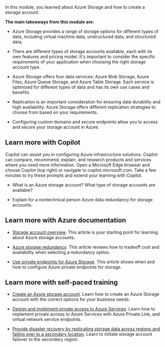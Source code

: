 In this module, you learned about Azure Storage and how to create a storage account. 

**The main takeaways from this module are:**

- Azure Storage provides a range of storage options for different types of data, including virtual machine data, unstructured data, and structured data.

- There are different types of storage accounts available, each with its own features and pricing model. It's important to consider the specific requirements of your application when choosing the right storage account type.

- Azure Storage offers four data services: Azure Blob Storage, Azure Files, Azure Queue Storage, and Azure Table Storage. Each service is optimized for different types of data and has its own use cases and benefits.

- Replication is an important consideration for ensuring data durability and high availability. Azure Storage offers different replication strategies to choose from based on your requirements.

- Configuring custom domains and secure endpoints allow you to access and secure your storage account in Azure.

## Learn more with Copilot
Copilot can assist you in configuring Azure infrastructure solutions. Copilot can compare, recommend, explain, and research products and services where you need more information. Open a Microsoft Edge browser and choose Copilot (top right) or navigate to copilot.microsoft.com. Take a few minutes to try these prompts and extend your learning with Copilot.

- What is an Azure storage account? What type of storage accounts are available?

- Explain for a nontechnical person Azure data redundancy for storage accounts. 

## Learn more with Azure documentation

- [Storage account overview](/azure/storage/common/storage-account-overview). This article is your starting point for learning about Azure storage accounts. 

- [Azure storage redundancy](/azure/storage/common/storage-redundancy). This article reviews how to tradeoff cost and availability when selecting a redundancy option. 

- [Use private endpoints for Azure Storage](/azure/storage/common/storage-private-endpoints). This article shows when and how to configure Azure private endpoints for storage. 

## Learn more with self-paced training

- [Create an Azure storage account](/training/modules/create-azure-storage-account/). Learn how to create an Azure Storage account with the correct options for your business needs.

- [Design and implement private access to Azure Services](/training/modules/design-implement-private-access-to-azure-services/).  Learn how to implement private access to Azure Services with Azure Private Link, and virtual network service endpoints.

- [Provide disaster recovery by replicating storage data across regions and failing over to a secondary location](/training/modules/provide-disaster-recovery-replicate-storage-data/). Learn to initiate storage account failover to the secondary region.


